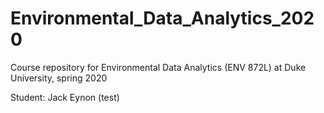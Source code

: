 # Environmental_Data_Analytics_2020
Course repository for Environmental Data Analytics (ENV 872L) at Duke University, spring 2020

Student: Jack Eynon (test)